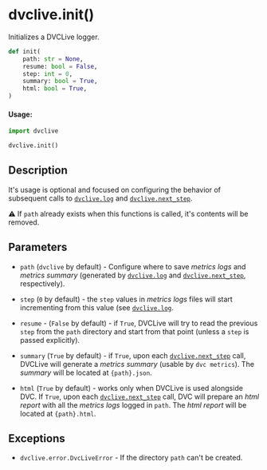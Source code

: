 # dvclive.init()

Initializes a DVCLive logger.

```py
def init(
    path: str = None,
    resume: bool = False,
    step: int = 0,
    summary: bool = True,
    html: bool = True,
)
```

#### Usage:

```py
import dvclive

dvclive.init()
```

## Description

It's usage is optional and focused on configuring the behavior of subsequent
calls to [`dvclive.log`](/doc/dvclive/api-reference/log) and
[`dvclive.next_step`](/doc/dvclive/api-reference/next_step).

⚠️ If `path` already exists when this functions is called, it's contents will be
removed.

## Parameters

- `path` (`dvclive` by default) - Configure where to save _metrics logs_ and
  _metrics summary_ (generated by
  [`dvclive.log`](/doc/dvclive/api-reference/log) and
  [`dvclive.next_step`](/doc/dvclive/api-reference/next_step), respectively).

- `step` (`0` by default) - the `step` values in _metrics logs_ files will start
  incrementing from this value (see
  [`dvclive.log`](/doc/dvclive/api-reference/log).

- `resume` - (`False` by default) - if `True`, DVCLive will try to read the
  previous `step` from the `path` directory and start from that point (unless a
  `step` is passed explicitly).

- `summary` (`True` by default) - if `True`, upon each
  [`dvclive.next_step`](/doc/dvclive/api-reference/next_step) call, DVCLive will
  generate a _metrics summary_ (usable by `dvc metrics`). The _summary_ will be
  located at `{path}.json`.

- `html` (`True` by default) - works only when DVCLive is used alongside DVC. If
  `True`, upon each [`dvclive.next_step`](/doc/dvclive/api-reference/next_step)
  call, DVC will prepare an _html report_ with all the _metrics logs_ logged in
  `path`. The _html report_ will be located at `{path}.html`.

## Exceptions

- `dvclive.error.DvcLiveError` - If the directory `path` can't be created.
